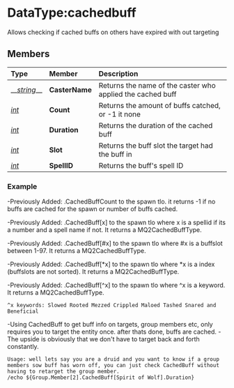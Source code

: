 # DataType:cachedbuff

Allows checking if cached buffs on others have expired with out targeting

## Members

| **Type** | **Member** | **Description** |
| :--- | :--- | :--- |
| \_\_[_string_](datatype-string.md)\_\_ | **CasterName** | Returns the name of the caster who applied the cached buff |
| [_int_](datatype-int.md) | **Count** | Returns the amount of buffs catched, or -1 it none |
| [_int_](datatype-int.md) | **Duration** | Returns the duration of the cached buff |
| [_int_](datatype-int.md) | **Slot** | Returns the buff slot the target had the buff in |
| [_int_](datatype-int.md) | **SpellID** | Returns the buff's spell ID |

### Example

-Previously Added: .CachedBuffCount to the spawn tlo. it returns -1 if no buffs are cached for the spawn or number of buffs cached.

-Previously Added: .CachedBuff\[x\] to the spawn tlo where x is a spellid if its a number and a spell name if not. It returns a MQ2CachedBuffType.

-Previously Added: .CachedBuff\[\#x\] to the spawn tlo where \#x is a buffslot between 1-97. It returns a MQ2CachedBuffType.

-Previously Added: .CachedBuff\[\*x\] to the spawn tlo where \*x is a index \(buffslots are not sorted\). It returns a MQ2CachedBuffType.

-Previously Added: .CachedBuff\[^x\] to the spawn tlo where ^x is a keyword. It returns a MQ2CachedBuffType.

`^x keywords: Slowed Rooted Mezzed Crippled Maloed Tashed Snared and Beneficial`

-Using CachedBuff to get buff info on targets, group members etc, only requires you to target the entity once. after thats done, buffs are cached. -The upside is obviously that we don't have to target back and forth constantly.

`Usage: well lets say you are a druid and you want to know if a group members sow buff has worn off, you can just check CachedBuff without having to retarget the group member.`  
`/echo ${Group.Member[2].CachedBuff[Spirit of Wolf].Duration}`

